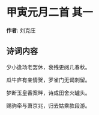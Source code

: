 # 甲寅元月二首  其一

**作者**: 刘克庄

## 诗词内容

少小逢场老罢休，衰残更阅几春秋。

瓜牛庐有亲情贺，罗雀门无谒刺留。

梦断玉皇香案畔，诗成田舍火罏头。

赐驹牵与萧京兆，归去姑乘款段游。

